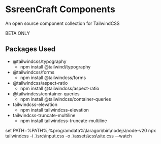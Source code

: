 # SsreenCraft Components
An open source component collection for TailwindCSS

BETA ONLY


## Packages Used

- @tailwindcss/typography
    - npm install @tailwind/typography
- @tailwindcss/forms
    - npm install @tailwindcss/forms
- @tailwindcss/aspect-ratio
    - npm install @tailwindcss/aspect-ratio
- @tailwindcss/container-queries
    - npm install @tailwindcss/container-queries
- tailwindcss-elevation
    - npm install tailwindcss-elevation
- tailwindcss-truncate-multiline
    - npm install tailwindcss-truncate-multiline


set PATH=%PATH%\;%programdata%\laragon\bin\nodejs\node-v20
npx tailwindcss -i .\src\input.css -o .\assets\css\site.css --watch
